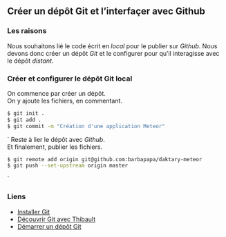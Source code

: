 ## Créer un dépôt Git et l’interfaçer avec Github

### Les raisons
  
Nous souhaitons lié le code écrit en *local* pour le publier sur *Github*. Nous devons donc créer un dépôt *Git* et le configurer pour qu’il interagisse avec le dépôt *distant*.

### Créer et configurer le dépôt Git local
  
On commence par créer un dépôt.  
On y ajoute les fichiers, en commentant.

``` bash
$ git init .
$ git add .
$ git commit -m "Création d'une application Meteor"
```
`
Reste à lier le dépôt avec *Github*.  
Et finalement, publier les fichiers.

``` bash
$ git remote add origin git@github.com:barbapapa/daktary-meteor
$ git push --set-upstream origin master
```
`
### Liens
- [Installer Git][1]
- [Découvrir Git avec Thibault][2]
- [Démarrer un dépôt Git][3]

[1]:	https://git-scm.com/book/fr/v2/D%C3%A9marrage-rapide-Installation-de-Git
[2]:	http://www.miximum.fr/blog/decouvrir-git/
[3]:	https://git-scm.com/book/fr/v2/Les-bases-de-Git-D%C3%A9marrer-un-d%C3%A9p%C3%B4t-Git
